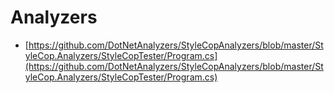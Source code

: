 # Analyzers


*   [https://github.com/DotNetAnalyzers/StyleCopAnalyzers/blob/master/StyleCop.Analyzers/StyleCopTester/Program.cs](https://github.com/DotNetAnalyzers/StyleCopAnalyzers/blob/master/StyleCop.Analyzers/StyleCopTester/Program.cs)


